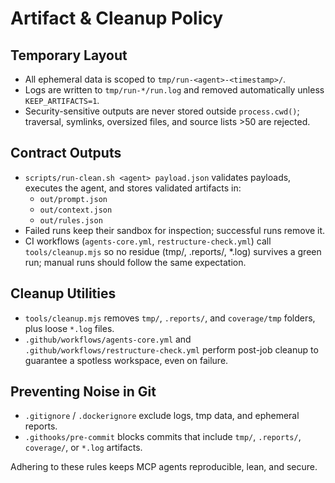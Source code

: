 # Artifact & Cleanup Policy

## Temporary Layout
- All ephemeral data is scoped to `tmp/run-<agent>-<timestamp>/`.
- Logs are written to `tmp/run-*/run.log` and removed automatically unless `KEEP_ARTIFACTS=1`.
- Security-sensitive outputs are never stored outside `process.cwd()`; traversal, symlinks, oversized files, and source lists >50 are rejected.

## Contract Outputs
- `scripts/run-clean.sh <agent> payload.json` validates payloads, executes the agent, and stores validated artifacts in:
  - `out/prompt.json`
  - `out/context.json`
  - `out/rules.json`
- Failed runs keep their sandbox for inspection; successful runs remove it.
- CI workflows (`agents-core.yml`, `restructure-check.yml`) call `tools/cleanup.mjs` so no residue (tmp/, .reports/, *.log) survives a green run; manual runs should follow the same expectation.

## Cleanup Utilities
- `tools/cleanup.mjs` removes `tmp/`, `.reports/`, and `coverage/tmp` folders, plus loose `*.log` files.
- `.github/workflows/agents-core.yml` and `.github/workflows/restructure-check.yml` perform post-job cleanup to guarantee a spotless workspace, even on failure.

## Preventing Noise in Git
- `.gitignore` / `.dockerignore` exclude logs, tmp data, and ephemeral reports.
- `.githooks/pre-commit` blocks commits that include `tmp/`, `.reports/`, `coverage/`, or `*.log` artifacts.

Adhering to these rules keeps MCP agents reproducible, lean, and secure.
